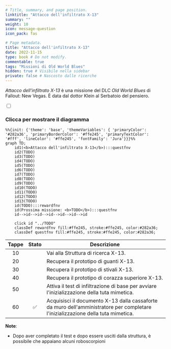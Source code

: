 ```yaml
---
# Title, summary, and page position.
linktitle: "Attacco dell'infiltrato X-13" 
summary: ""
weight: 10
icon: message-question
icon_pack: fas

# Page metadata.
title: "Attacco dell'infiltrato X-13"
date: 2022-11-15
type: book # Do not modify.
commentable: true
tags: "Missioni di Old World Blues"
hidden: true # Visibile nella sidebar
private: false # Nascosto dalle ricerche
---
```


<div class="fnv">


*Attacco dell'infiltrato X-13* è una missione del DLC *Old World Blues* di Fallout: New Vegas. È data dal dottor Klein al Serbatoio del pensiero.


<section class="chart-collapse">
<input type="checkbox" name="collapse2" id="handle2">
<h3 class="handle">
<label for="handle2">Clicca per mostrare il diagramma</label>
</h3>
<div class="content">

```mermaid
%%{init: {'theme': 'base', 'themeVariables': { 'primaryColor': '#282a36', 'primaryBorderColor': '#ffe245', 'primaryTextColor': '#fff', 'lineColor': '#ffe245', 'fontFamily': 'Jura'}}}%%
graph TD;
    id1(<b>Attacco dell'infiltrato X-13</b>):::questfnv
    id2(TODO)
    id3(TODO)
    id4(TODO)
    id5(TODO)
    id6(TODO)
    id7(TODO) 
    id8(TODO)
    id9(TODO)
    id10(TODO)
    id11(TODO)
    id12(TODO)
    id13(TODO) 
    id(TODO):::rewardfnv
    id(Prossima missione: <b>TODO</b>):::questfnv
    id-->id-->id-->id-->id-->id-->id
    
    click id "../TODO"
    classDef rewardfnv fill:#ffe245, stroke:#ffe245, color:#282a36;
    classDef questfnv fill:#ffe245, stroke:#ffe245, color:#282a36;
```

</div>
</section>

| Tappe |       Stato        | Descrizione |
|:-----:|:------------------:| ----------- |
|                           10                          |            | Vai alla Struttura di ricerca X-13.                                                                                                                                         |
|                           20                          |            | Recupera il prototipo di guanti X-13.                                                                                                                                       |
|                           30                          |            | Recupera il prototipo di stivali X-13.                                                                                                                                      |
|                           40                          |            | Recupera il prototipo di corazza superiore X-13.                                                                                                                            |
|                           50                          |            | Attiva il test di infiltrazione di base per avviare l'inizializzazione della tuta mimetica.                                                                                 |
|                           60                          | :white_check_mark: | Acquisisci il documento X-13 dalla cassaforte da muro dell'amministratore per completare l'inizializzazione della tuta mimetica.                                            |


**Note**:
- Dopo aver completato il test e dopo essere usciti dalla struttura, è possibile che appaiano alcuni roboscorpioni

</div>


